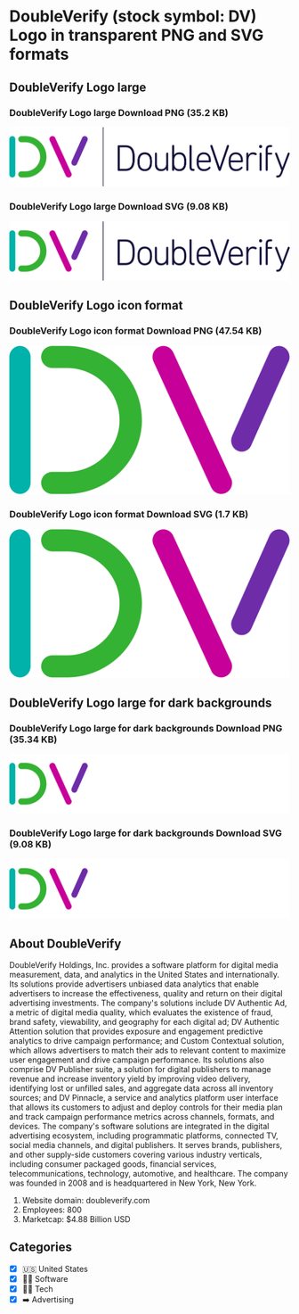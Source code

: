 # DoubleVerify (stock symbol: DV) Logo in transparent PNG and SVG formats

## DoubleVerify Logo large

### DoubleVerify Logo large Download PNG (35.2 KB)

![DoubleVerify Logo large Download PNG (35.2 KB)](/img/orig/DV_BIG-ec49faec.png)

### DoubleVerify Logo large Download SVG (9.08 KB)

![DoubleVerify Logo large Download SVG (9.08 KB)](/img/orig/DV_BIG-8f8f7876.svg)

## DoubleVerify Logo icon format

### DoubleVerify Logo icon format Download PNG (47.54 KB)

![DoubleVerify Logo icon format Download PNG (47.54 KB)](/img/orig/DV-fa4f0a66.png)

### DoubleVerify Logo icon format Download SVG (1.7 KB)

![DoubleVerify Logo icon format Download SVG (1.7 KB)](/img/orig/DV-069a0d26.svg)

## DoubleVerify Logo large for dark backgrounds

### DoubleVerify Logo large for dark backgrounds Download PNG (35.34 KB)

![DoubleVerify Logo large for dark backgrounds Download PNG (35.34 KB)](/img/orig/DV_BIG.D-a23011a7.png)

### DoubleVerify Logo large for dark backgrounds Download SVG (9.08 KB)

![DoubleVerify Logo large for dark backgrounds Download SVG (9.08 KB)](/img/orig/DV_BIG.D-2246cc56.svg)

## About DoubleVerify

DoubleVerify Holdings, Inc. provides a software platform for digital media measurement, data, and analytics in the United States and internationally. Its solutions provide advertisers unbiased data analytics that enable advertisers to increase the effectiveness, quality and return on their digital advertising investments. The company's solutions include DV Authentic Ad, a metric of digital media quality, which evaluates the existence of fraud, brand safety, viewability, and geography for each digital ad; DV Authentic Attention solution that provides exposure and engagement predictive analytics to drive campaign performance; and Custom Contextual solution, which allows advertisers to match their ads to relevant content to maximize user engagement and drive campaign performance. Its solutions also comprise DV Publisher suite, a solution for digital publishers to manage revenue and increase inventory yield by improving video delivery, identifying lost or unfilled sales, and aggregate data across all inventory sources; and DV Pinnacle, a service and analytics platform user interface that allows its customers to adjust and deploy controls for their media plan and track campaign performance metrics across channels, formats, and devices. The company's software solutions are integrated in the digital advertising ecosystem, including programmatic platforms, connected TV, social media channels, and digital publishers. It serves brands, publishers, and other supply-side customers covering various industry verticals, including consumer packaged goods, financial services, telecommunications, technology, automotive, and healthcare. The company was founded in 2008 and is headquartered in New York, New York.

1. Website domain: doubleverify.com
2. Employees: 800
3. Marketcap: $4.88 Billion USD


## Categories
- [x] 🇺🇸 United States
- [x] 👨‍💻 Software
- [x] 👩‍💻 Tech
- [x] ➡️ Advertising
